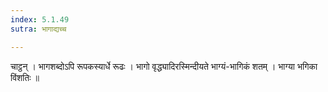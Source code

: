 ```yaml
---
index: 5.1.49
sutra: भागाद्यच्च

---
```

 चाट्ठन् । भागशब्दोऽपि रूपकस्यार्धे रूढः । भागो वृद्ध्यादिरस्मिन्दीयते भाग्यं-भागिकं शतम् । भाग्या भगिका विंशतिः ॥